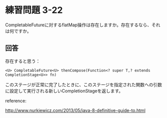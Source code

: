 # 練習問題 3-22

CompletableFutureに対するflatMap操作は存在しますか。存在するなら、それは何ですか。

## 回答
存在すると思う：

    <U> CompletableFuture<U> thenCompose(Function<? super T,? extends CompletionStage<U>> fn)

このステージが正常に完了したときに、このステージを指定された関数への引数に設定して実行される新しいCompletionStageを返します。

reference:

http://www.nurkiewicz.com/2013/05/java-8-definitive-guide-to.html